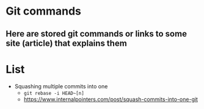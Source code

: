 # Git commands
## Here are stored git commands or links to some site (article) that explains them

# List
* Squashing multiple commits into one
  * `git rebase -i HEAD~[n]`
  * https://www.internalpointers.com/post/squash-commits-into-one-git
